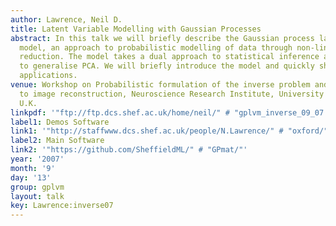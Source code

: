 ```yaml
---
author: Lawrence, Neil D.
title: Latent Variable Modelling with Gaussian Processes
abstract: In this talk we will briefly describe the Gaussian process latent variable
  model, an approach to probabilistic modelling of data through non-linear dimensional
  reduction. The model takes a dual approach to statistical inference and can be shown
  to generalise PCA. We will briefly introduce the model and quickly show some example
  applications.
venue: Workshop on Probabilistic formulation of the inverse problem and application
  to image reconstruction, Neuroscience Research Institute, University of Manchester,
  U.K.
linkpdf: '"ftp://ftp.dcs.shef.ac.uk/home/neil/" # "gplvm_inverse_09_07.pdf"'
label1: Demos Software
link1: '"http://staffwww.dcs.shef.ac.uk/people/N.Lawrence/" # "oxford/"'
label2: Main Software
link2: '"https://github.com/SheffieldML/" # "GPmat/"'
year: '2007'
month: '9'
day: '13'
group: gplvm
layout: talk
key: Lawrence:inverse07
---
```

